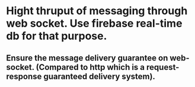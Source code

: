 # Hight thruput of messaging through web socket. Use firebase real-time db for that purpose.
## Ensure the message delivery guarantee on web-socket. (Compared to http which is a request-response guaranteed delivery system).
